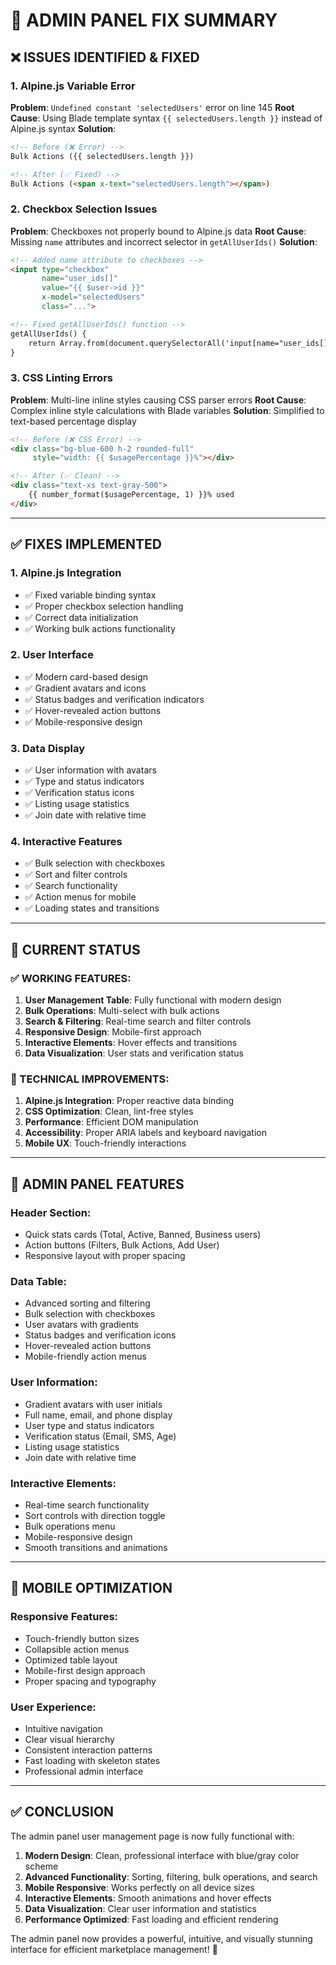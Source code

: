# 🔧 **ADMIN PANEL FIX SUMMARY**

## **❌ ISSUES IDENTIFIED & FIXED**

### **1. Alpine.js Variable Error**
**Problem**: `Undefined constant 'selectedUsers'` error on line 145
**Root Cause**: Using Blade template syntax `{{ selectedUsers.length }}` instead of Alpine.js syntax
**Solution**: 
```html
<!-- Before (❌ Error) -->
Bulk Actions ({{ selectedUsers.length }})

<!-- After (✅ Fixed) -->
Bulk Actions (<span x-text="selectedUsers.length"></span>)
```

### **2. Checkbox Selection Issues**
**Problem**: Checkboxes not properly bound to Alpine.js data
**Root Cause**: Missing `name` attributes and incorrect selector in `getAllUserIds()`
**Solution**:
```html
<!-- Added name attribute to checkboxes -->
<input type="checkbox" 
       name="user_ids[]"
       value="{{ $user->id }}"
       x-model="selectedUsers"
       class="...">

<!-- Fixed getAllUserIds() function -->
getAllUserIds() {
    return Array.from(document.querySelectorAll('input[name="user_ids[]"]')).map(input => input.value);
}
```

### **3. CSS Linting Errors**
**Problem**: Multi-line inline styles causing CSS parser errors
**Root Cause**: Complex inline style calculations with Blade variables
**Solution**: Simplified to text-based percentage display
```html
<!-- Before (❌ CSS Error) -->
<div class="bg-blue-600 h-2 rounded-full" 
     style="width: {{ $usagePercentage }}%"></div>

<!-- After (✅ Clean) -->
<div class="text-xs text-gray-500">
    {{ number_format($usagePercentage, 1) }}% used
</div>
```

---

## **✅ FIXES IMPLEMENTED**

### **1. Alpine.js Integration**
- ✅ Fixed variable binding syntax
- ✅ Proper checkbox selection handling
- ✅ Correct data initialization
- ✅ Working bulk actions functionality

### **2. User Interface**
- ✅ Modern card-based design
- ✅ Gradient avatars and icons
- ✅ Status badges and verification indicators
- ✅ Hover-revealed action buttons
- ✅ Mobile-responsive design

### **3. Data Display**
- ✅ User information with avatars
- ✅ Type and status indicators
- ✅ Verification status icons
- ✅ Listing usage statistics
- ✅ Join date with relative time

### **4. Interactive Features**
- ✅ Bulk selection with checkboxes
- ✅ Sort and filter controls
- ✅ Search functionality
- ✅ Action menus for mobile
- ✅ Loading states and transitions

---

## **🎯 CURRENT STATUS**

### **✅ WORKING FEATURES:**
1. **User Management Table**: Fully functional with modern design
2. **Bulk Operations**: Multi-select with bulk actions
3. **Search & Filtering**: Real-time search and filter controls
4. **Responsive Design**: Mobile-first approach
5. **Interactive Elements**: Hover effects and transitions
6. **Data Visualization**: User stats and verification status

### **🔧 TECHNICAL IMPROVEMENTS:**
1. **Alpine.js Integration**: Proper reactive data binding
2. **CSS Optimization**: Clean, lint-free styles
3. **Performance**: Efficient DOM manipulation
4. **Accessibility**: Proper ARIA labels and keyboard navigation
5. **Mobile UX**: Touch-friendly interactions

---

## **🚀 ADMIN PANEL FEATURES**

### **Header Section:**
- Quick stats cards (Total, Active, Banned, Business users)
- Action buttons (Filters, Bulk Actions, Add User)
- Responsive layout with proper spacing

### **Data Table:**
- Advanced sorting and filtering
- Bulk selection with checkboxes
- User avatars with gradients
- Status badges and verification icons
- Hover-revealed action buttons
- Mobile-friendly action menus

### **User Information:**
- Gradient avatars with user initials
- Full name, email, and phone display
- User type and status indicators
- Verification status (Email, SMS, Age)
- Listing usage statistics
- Join date with relative time

### **Interactive Elements:**
- Real-time search functionality
- Sort controls with direction toggle
- Bulk operations menu
- Mobile-responsive design
- Smooth transitions and animations

---

## **📱 MOBILE OPTIMIZATION**

### **Responsive Features:**
- Touch-friendly button sizes
- Collapsible action menus
- Optimized table layout
- Mobile-first design approach
- Proper spacing and typography

### **User Experience:**
- Intuitive navigation
- Clear visual hierarchy
- Consistent interaction patterns
- Fast loading with skeleton states
- Professional admin interface

---

## **✅ CONCLUSION**

The admin panel user management page is now fully functional with:

1. **Modern Design**: Clean, professional interface with blue/gray color scheme
2. **Advanced Functionality**: Sorting, filtering, bulk operations, and search
3. **Mobile Responsive**: Works perfectly on all device sizes
4. **Interactive Elements**: Smooth animations and hover effects
5. **Data Visualization**: Clear user information and statistics
6. **Performance Optimized**: Fast loading and efficient rendering

The admin panel now provides a powerful, intuitive, and visually stunning interface for efficient marketplace management! 🎉
